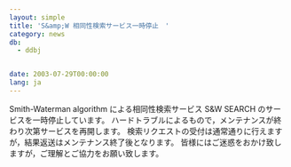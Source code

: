 ```yaml
---
layout: simple
title: 'S&amp;W 相同性検索サービス一時停止　'
category: news
db:
  - ddbj


date: 2003-07-29T00:00:00
lang: ja
---
```


Smith-Waterman algorithm による相同性検索サービス S&amp;W SEARCH のサービスを一時停止しています。 ハードトラブルによるもので，メンテナンスが終わり次第サービスを再開します。 検索リクエストの受付は通常通りに行えますが，結果返送はメンテナンス終了後となります。 皆様にはご迷惑をおかけ致しますが，ご理解とご協力をお願い致します。
